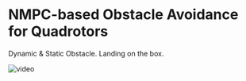 # NMPC-based Obstacle Avoidance for Quadrotors
Dynamic & Static Obstacle.
Landing on the box.

![video](result_videos.gif)  
